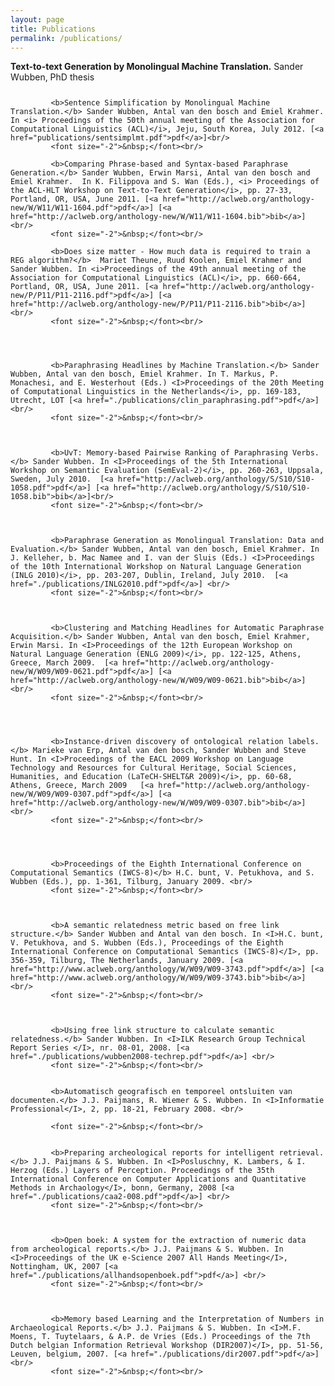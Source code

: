 ```yaml
---
layout: page
title: Publications
permalink: /publications/
---
```


<b>Text-to-text Generation by Monolingual Machine Translation.</b> Sander Wubben, PhD thesis<br/>
             <font size="-2">&nbsp;</font><br/>
  
             <b>Sentence Simplification by Monolingual Machine Translation.</b> Sander Wubben, Antal van den bosch and Emiel Krahmer.  In <i> Proceedings of the 50th annual meeting of the Association for Computational Linguistics (ACL)</i>, Jeju, South Korea, July 2012. [<a href="publications/sentsimplmt.pdf">pdf</a>]<br/>
             <font size="-2">&nbsp;</font><br/>
    	
             <b>Comparing Phrase-based and Syntax-based Paraphrase Generation.</b> Sander Wubben, Erwin Marsi, Antal van den bosch and Emiel Krahmer.  In K. Filippova and S. Wan (Eds.), <i> Proceedings of the ACL-HLT Workshop on Text-to-Text Generation</i>, pp. 27-33, Portland, OR, USA, June 2011. [<a href="http://aclweb.org/anthology-new/W/W11/W11-1604.pdf">pdf</a>] [<a href="http://aclweb.org/anthology-new/W/W11/W11-1604.bib">bib</a>]<br/>
             <font size="-2">&nbsp;</font><br/>
         
             <b>Does size matter - How much data is required to train a REG algorithm?</b>  Mariet Theune, Ruud Koolen, Emiel Krahmer and Sander Wubben. In <i>Proceedings of the 49th annual meeting of the Association for Computational Linguistics (ACL)</i>, pp. 660-664, Portland, OR, USA, June 2011. [<a href="http://aclweb.org/anthology-new/P/P11/P11-2116.pdf">pdf</a>] [<a href="http://aclweb.org/anthology-new/P/P11/P11-2116.bib">bib</a>]<br/>
             <font size="-2">&nbsp;</font><br/>
            
     
 
                     
             <b>Paraphrasing Headlines by Machine Translation.</b> Sander Wubben, Antal van den bosch, Emiel Krahmer. In T. Markus, P. Monachesi, and E. Westerhout (Eds.) <I>Proceedings of the 20th Meeting of Computational Linguistics in the Netherlands</i>, pp. 169-183, Utrecht, LOT [<a href="./publications/clin_paraphrasing.pdf">pdf</a>] <br/>
             <font size="-2">&nbsp;</font><br/>
            
 	  
                 
             <b>UvT: Memory-based Pairwise Ranking of Paraphrasing Verbs.</b> Sander Wubben. In <I>Proceedings of the 5th International Workshop on Semantic Evaluation (SemEval-2)</i>, pp. 260-263, Uppsala, Sweden, July 2010.  [<a href="http://aclweb.org/anthology/S/S10/S10-1058.pdf">pdf</a>] [<a href="http://aclweb.org/anthology/S/S10/S10-1058.bib">bib</a>]<br/>
             <font size="-2">&nbsp;</font><br/>
            
     
 	     
             <b>Paraphrase Generation as Monolingual Translation: Data and Evaluation.</b> Sander Wubben, Antal van den bosch, Emiel Krahmer. In J. Kelleher, b. Mac Namee and I. van der Sluis (Eds.) <I>Proceedings of the 10th International Workshop on Natural Language Generation (INLG 2010)</i>, pp. 203-207, Dublin, Ireland, July 2010.  [<a href="./publications/INLG2010.pdf">pdf</a>] <br/>
             <font size="-2">&nbsp;</font><br/>
            
 	  
             
             <b>Clustering and Matching Headlines for Automatic Paraphrase Acquisition.</b> Sander Wubben, Antal van den bosch, Emiel Krahmer, Erwin Marsi. In <I>Proceedings of the 12th European Workshop on Natural Language Generation (ENLG 2009)</i>, pp. 122-125, Athens, Greece, March 2009.  [<a href="http://aclweb.org/anthology-new/W/W09/W09-0621.pdf">pdf</a>] [<a href="http://aclweb.org/anthology-new/W/W09/W09-0621.bib">bib</a>]<br/>
             <font size="-2">&nbsp;</font><br/>
            
           
           
            
             <b>Instance-driven discovery of ontological relation labels.</b> Marieke van Erp, Antal van den bosch, Sander Wubben and Steve Hunt. In <I>Proceedings of the EACL 2009 Workshop on Language Technology and Resources for Cultural Heritage, Social Sciences, Humanities, and Education (LaTeCH-SHELT&R 2009)</i>, pp. 60-68, Athens, Greece, March 2009   [<a href="http://aclweb.org/anthology-new/W/W09/W09-0307.pdf">pdf</a>] [<a href="http://aclweb.org/anthology-new/W/W09/W09-0307.bib">bib</a>]<br/>
             <font size="-2">&nbsp;</font><br/>
            
 
          
 	            
             <b>Proceedings of the Eighth International Conference on Computational Semantics (IWCS-8)</b> H.C. bunt, V. Petukhova, and S. Wubben (Eds.), pp. 1-361, Tilburg, January 2009. <br/>
             <font size="-2">&nbsp;</font><br/>
            
 	 
 	   
             <b>A semantic relatedness metric based on free link structure.</b> Sander Wubben and Antal van den bosch. In <I>H.C. bunt, V. Petukhova, and S. Wubben (Eds.), Proceedings of the Eighth International Conference on Computational Semantics (IWCS-8)</I>, pp. 356-359, Tilburg, The Netherlands, January 2009. [<a href="http://www.aclweb.org/anthology/W/W09/W09-3743.pdf">pdf</a>] [<a href="http://www.aclweb.org/anthology/W/W09/W09-3743.bib">bib</a>]<br/>
             <font size="-2">&nbsp;</font><br/>
            
            
 
             <b>Using free link structure to calculate semantic relatedness.</b> Sander Wubben. In <I>ILK Research Group Technical Report Series </I>, nr. 08-01, 2008. [<a href="./publications/wubben2008-techrep.pdf">pdf</a>] <br/>
             <font size="-2">&nbsp;</font><br/>
            
            
             <b>Automatisch geografisch en temporeel ontsluiten van documenten.</b> J.J. Paijmans, R. Wiemer & S. Wubben. In <I>Informatie Professional</I>, 2, pp. 18-21, February 2008. <br/>
 
             <font size="-2">&nbsp;</font><br/>
            
            
             <b>Preparing archeological reports for intelligent retrieval.</b> J.J. Paijmans & S. Wubben. In <I>Posluschny, K. Lambers, & I. Herzog (Eds.) Layers of Perception. Proceedings of the 35th International Conference on Computer Applications and Quantitative Methods in Archaology</I>, bonn, Germany, 2008 [<a href="./publications/caa2-008.pdf">pdf</a>] <br/>
             <font size="-2">&nbsp;</font><br/>
 
            
            
             <b>Open boek: A system for the extraction of numeric data from archeological reports.</b> J.J. Paijmans & S. Wubben. In <I>Proceedings of the UK e-Science 2007 All Hands Meeting</I>, Nottingham, UK, 2007 [<a href="./publications/allhandsopenboek.pdf">pdf</a>] <br/>
             <font size="-2">&nbsp;</font><br/>
            
            
 
             <b>Memory based Learning and the Interpretation of Numbers in Archaeological Reports.</b> J.J. Paijmans & S. Wubben. In <I>M.F. Moens, T. Tuytelaars, & A.P. de Vries (Eds.) Proceedings of the 7th Dutch belgian Information Retrieval Workshop (DIR2007)</I>, pp. 51-56, Leuven, belgium, 2007. [<a href="./publications/dir2007.pdf">pdf</a>] <br/>
             <font size="-2">&nbsp;</font><br/>
            
         
 
     
     
   
        
